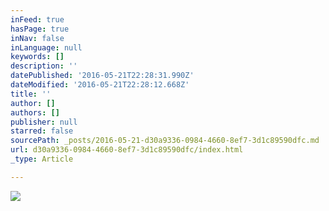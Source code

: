 ```yaml
---
inFeed: true
hasPage: true
inNav: false
inLanguage: null
keywords: []
description: ''
datePublished: '2016-05-21T22:28:31.990Z'
dateModified: '2016-05-21T22:28:12.668Z'
title: ''
author: []
authors: []
publisher: null
starred: false
sourcePath: _posts/2016-05-21-d30a9336-0984-4660-8ef7-3d1c89590dfc.md
url: d30a9336-0984-4660-8ef7-3d1c89590dfc/index.html
_type: Article

---
```

![](https://the-grid-user-content.s3-us-west-2.amazonaws.com/23f5f690-a456-490d-aa2d-c45b26b97fe0.jpg)